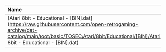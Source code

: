 |Name|Size|
|:---|---:|
|[Atari 8bit - Educational - [BIN].dat](https://raw.githubusercontent.com/open-retrogaming-archive/dat-catalog/main/root/basic/TOSEC/Atari/8bit/Educational/[BIN]/Atari 8bit - Educational - [BIN].dat)|17325|
